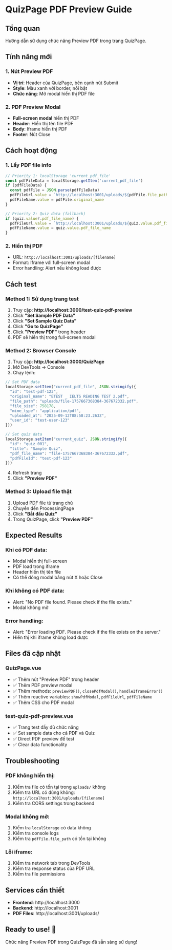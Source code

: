 # QuizPage PDF Preview Guide

## Tổng quan
Hướng dẫn sử dụng chức năng Preview PDF trong trang QuizPage.

## Tính năng mới

### 1. Nút Preview PDF
- **Vị trí**: Header của QuizPage, bên cạnh nút Submit
- **Style**: Màu xanh với border, nổi bật
- **Chức năng**: Mở modal hiển thị PDF file

### 2. PDF Preview Modal
- **Full-screen modal** hiển thị PDF
- **Header**: Hiển thị tên file PDF
- **Body**: Iframe hiển thị PDF
- **Footer**: Nút Close

## Cách hoạt động

### 1. Lấy PDF file info
```javascript
// Priority 1: localStorage 'current_pdf_file'
const pdfFileData = localStorage.getItem('current_pdf_file')
if (pdfFileData) {
  const pdfFile = JSON.parse(pdfFileData)
  pdfFileUrl.value = `http://localhost:3001/uploads/${pdfFile.file_path.split('/').pop()}`
  pdfFileName.value = pdfFile.original_name
}

// Priority 2: Quiz data (fallback)
if (quiz.value?.pdf_file_name) {
  pdfFileUrl.value = `http://localhost:3001/uploads/${quiz.value.pdf_file_name}`
  pdfFileName.value = quiz.value.pdf_file_name
}
```

### 2. Hiển thị PDF
- URL: `http://localhost:3001/uploads/[filename]`
- Format: Iframe với full-screen modal
- Error handling: Alert nếu không load được

## Cách test

### Method 1: Sử dụng trang test
1. Truy cập: **http://localhost:3000/test-quiz-pdf-preview**
2. Click **"Set Sample PDF Data"**
3. Click **"Set Sample Quiz Data"**
4. Click **"Go to QuizPage"**
5. Click **"Preview PDF"** trong header
6. PDF sẽ hiển thị trong full-screen modal

### Method 2: Browser Console
1. Truy cập: **http://localhost:3000/QuizPage**
2. Mở DevTools → Console
3. Chạy lệnh:
```javascript
// Set PDF data
localStorage.setItem("current_pdf_file", JSON.stringify({
  "id": "test-pdf-123",
  "original_name": "ETEST _ IELTS READING TEST 2.pdf",
  "file_path": "uploads/file-1757667368384-367672332.pdf",
  "file_size": 758178,
  "mime_type": "application/pdf",
  "uploaded_at": "2025-09-12T08:58:23.263Z",
  "user_id": "test-user-123"
}))

// Set quiz data
localStorage.setItem("current_quiz", JSON.stringify({
  "id": "quiz_001",
  "title": "Sample Quiz",
  "pdf_file_name": "file-1757667368384-367672332.pdf",
  "pdfFileId": "test-pdf-123"
}))
```
4. Refresh trang
5. Click **"Preview PDF"**

### Method 3: Upload file thật
1. Upload PDF file từ trang chủ
2. Chuyển đến ProcessingPage
3. Click **"Bắt đầu Quiz"**
4. Trong QuizPage, click **"Preview PDF"**

## Expected Results

### Khi có PDF data:
- Modal hiển thị full-screen
- PDF load trong iframe
- Header hiển thị tên file
- Có thể đóng modal bằng nút X hoặc Close

### Khi không có PDF data:
- Alert: "No PDF file found. Please check if the file exists."
- Modal không mở

### Error handling:
- Alert: "Error loading PDF. Please check if the file exists on the server."
- Hiển thị khi iframe không load được

## Files đã cập nhật

### QuizPage.vue
- ✅ Thêm nút "Preview PDF" trong header
- ✅ Thêm PDF preview modal
- ✅ Thêm methods: `previewPDF()`, `closePdfModal()`, `handleIframeError()`
- ✅ Thêm reactive variables: `showPdfModal`, `pdfFileUrl`, `pdfFileName`
- ✅ Thêm CSS cho PDF modal

### test-quiz-pdf-preview.vue
- ✅ Trang test đầy đủ chức năng
- ✅ Set sample data cho cả PDF và Quiz
- ✅ Direct PDF preview để test
- ✅ Clear data functionality

## Troubleshooting

### PDF không hiển thị:
1. Kiểm tra file có tồn tại trong `uploads/` không
2. Kiểm tra URL có đúng không: `http://localhost:3001/uploads/[filename]`
3. Kiểm tra CORS settings trong backend

### Modal không mở:
1. Kiểm tra `localStorage` có data không
2. Kiểm tra console logs
3. Kiểm tra `pdfFile.file_path` có tồn tại không

### Lỗi iframe:
1. Kiểm tra network tab trong DevTools
2. Kiểm tra response status của PDF URL
3. Kiểm tra file permissions

## Services cần thiết
- **Frontend**: http://localhost:3000
- **Backend**: http://localhost:3001
- **PDF Files**: http://localhost:3001/uploads/

## Ready to use! 🚀
Chức năng Preview PDF trong QuizPage đã sẵn sàng sử dụng!
